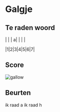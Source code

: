 # Galgje

## Te raden woord

| | | a| | | |

|1|2|3|4|5|6|7|

## Score
![gallow](./images/2.png)

## Beurten
ik raad a
ik raad h
